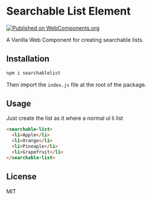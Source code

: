 # Searchable List Element
[![Published on WebComponents.org](https://img.shields.io/badge/webcomponents.org-published-blue.svg)](https://www.webcomponents.org/element/searchablelist)

A Vanilla Web Component for creating searchable lists.

## Installation
```sh
npm i searchablelist
```
Then import the `index.js` file at the root of the package.

## Usage
Just create the list as it where a normal ul li list

```html
<searchable-list>
  <li>Apple</li>
  <li>Orange</li>
  <li>Pineaple</li>
  <li>Grapefruit</li>
</searchable-list>
```

## License
MIT
